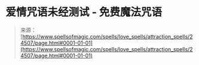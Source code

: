 <!--yml

category: 未分类

date: 2024-06-12 19:10:27

-->

# 爱情咒语未经测试 - 免费魔法咒语

> 来源：[https://www.spellsofmagic.com/spells/love_spells/attraction_spells/24507/page.html#0001-01-01](https://www.spellsofmagic.com/spells/love_spells/attraction_spells/24507/page.html#0001-01-01)
